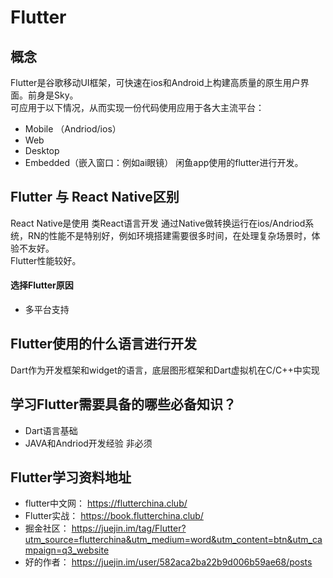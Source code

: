 # Flutter
## 概念
Flutter是谷歌移动UI框架，可快速在ios和Android上构建高质量的原生用户界面。前身是Sky。  
可应用于以下情况，从而实现一份代码使用应用于各大主流平台：
* Mobile （Andriod/ios）
* Web
* Desktop
* Embedded（嵌入窗口：例如ai眼镜）
闲鱼app使用的flutter进行开发。
## Flutter 与 React Native区别
React Native是使用 类React语言开发 通过Native做转换运行在ios/Andriod系统，RN的性能不是特别好，例如环境搭建需要很多时间，在处理复杂场景时，体验不友好。  
Flutter性能较好。
#### 选择Flutter原因
* 多平台支持
## Flutter使用的什么语言进行开发
Dart作为开发框架和widget的语言，底层图形框架和Dart虚拟机在C/C++中实现
## 学习Flutter需要具备的哪些必备知识？
* Dart语言基础
* JAVA和Andriod开发经验 非必须
## Flutter学习资料地址
* flutter中文网： https://flutterchina.club/
* Flutter实战： https://book.flutterchina.club/  
* 掘金社区： https://juejin.im/tag/Flutter?utm_source=flutterchina&utm_medium=word&utm_content=btn&utm_campaign=q3_website
* 好的作者： https://juejin.im/user/582aca2ba22b9d006b59ae68/posts
